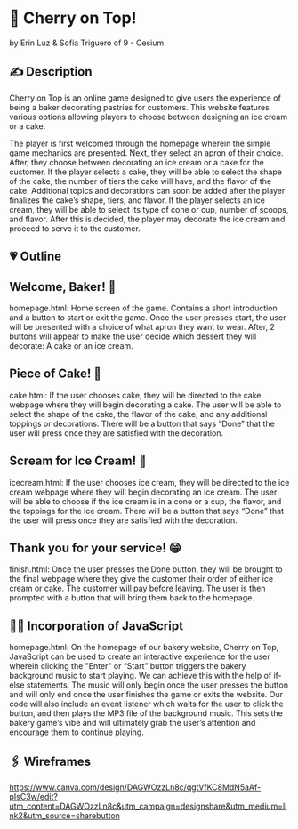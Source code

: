 # 🍒 Cherry on Top!

by Erin Luz & Sofia Triguero of 9 - Cesium

## ✍️ Description
Cherry on Top is an online game designed to give users the experience of being a baker decorating pastries for customers. This website features various options allowing players to choose between designing an ice cream or a cake. 

The player is first welcomed through the homepage wherein the simple game mechanics are presented. Next, they select an apron of their choice. After, they choose between decorating an ice cream or a cake for the customer. If the player selects a cake, they will be able to select the shape of the cake, the number of tiers the cake will have, and the flavor of the cake. Additional topics and decorations can soon be added after the player finalizes the cake’s shape, tiers, and flavor. If the player selects an ice cream, they will be able to select its type of cone or cup, number of scoops, and flavor. After this is decided, the player may decorate the ice cream and proceed to serve it to the customer.

## 💗 Outline
## Welcome, Baker! 🫶
homepage.html: Home screen of the game. Contains a short introduction and a button to start or exit the game. Once the user presses start, the user will be presented with a choice of what apron they want to wear. After, 2 buttons will appear to make the user decide which dessert they will decorate: A cake or an ice cream.

## Piece of Cake! 🍰
cake.html: If the user chooses cake, they will be directed to the cake webpage where they will begin decorating a cake. The user will be able to select the shape of the cake, the flavor of the cake, and any additional toppings or decorations. There will be a button that says “Done” that the user will press once they are satisfied with the decoration. 

## Scream for Ice Cream! 🍦
icecream.html: If the user chooses ice cream, they will be directed to the ice cream webpage where they will begin decorating an ice cream. The user will be able to choose if the ice cream is in a cone or a cup, the flavor, and the toppings for the ice cream. There will be a button that says “Done” that the user will press once they are satisfied with the decoration.

## Thank you for your service! 😁
finish.html: Once the user presses the Done button, they will be brought to the final webpage where they give the customer their order of either ice cream or cake. The customer will pay before leaving. The user is then prompted with a button that will bring them back to the homepage.

## 🧑‍💻 Incorporation of JavaScript 
homepage.html: On the homepage of our bakery website, Cherry on Top, JavaScript can be used to create an interactive experience for the user wherein clicking the "Enter" or “Start” button triggers the bakery background music to start playing. We can achieve this with the help of if-else statements. The music will only begin once the user presses the button and will only end once the user finishes the game or exits the website. Our code will also include an event listener which waits for the user to click the button, and then plays the MP3 file of the background music. This sets the bakery game’s vibe and will ultimately grab the user’s attention and encourage them to continue playing.

## 🖇️ Wireframes 
https://www.canva.com/design/DAGWOzzLn8c/qgtVfKC8MdN5aAf-pIsC3w/edit?utm_content=DAGWOzzLn8c&utm_campaign=designshare&utm_medium=link2&utm_source=sharebutton

